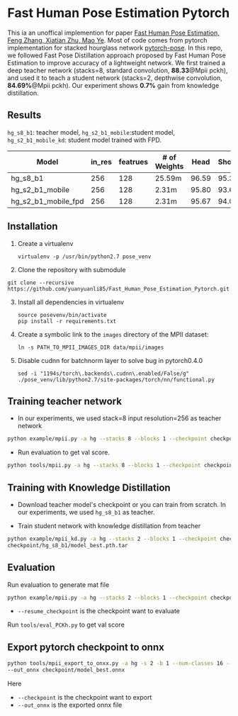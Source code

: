 # Fast Human Pose Estimation Pytorch

This ia an unoffical implemention for paper [Fast Human Pose Estimation, Feng Zhang, Xiatian Zhu, Mao Ye](https://arxiv.org/abs/1811.05419). 
Most of code comes from pytorch implementation for stacked hourglass network [pytorch-pose](https://github.com/bearpaw/pytorch-pose).
In this repo, we followed Fast Pose Distillation approach proposed by Fast Human Pose Estimation to improve accuracy of a lightweight network. We first trained a deep 
teacher network (stacks=8, standard convolution, **88.33**@Mpii pckh), and used it to teach a student network (stacks=2, depthwise convolution, **84.69%**@Mpii pckh).
Our experiment shows **0.7%** gain from knowledge distillation.


## Results 
`hg_s8_b1`: teacher model, `hg_s2_b1_mobile`:student model, `hg_s2_b1_mobile_kd`: student model trained with FPD.

| Model|in_res |featrues| # of Weights |Head|Shoulder|	Elbow|	Wrist|	Hip	|Knee|	Ankle|	Mean|Link|
| --- |---| ----|----------- | ----| ----| ---| ---| ---| ---| ---| ---|----|
| hg_s8_b1|256|128|25.59m| 96.59| 95.35| 89.38| 84.15| 88.70| 83.98 |79.59| 88.33|[GoogleDrive](https://drive.google.com/open?id=1yzR8UwhklJTMMJEtjK10oyYG1tVRtkqi)
| hg_s2_b1_mobile|256|128|2.31m|95.80|  93.61| 85.50| 79.63| 86.13| 77.82| 73.62|  84.69|[GoogleDrive](https://drive.google.com/open?id=1FxTRhiw6_dS8X1jBBUw_bxHX6RoBJaJO)
| hg_s2_b1_mobile_fpd|256|128|2.31m| 95.67|94.07| 86.31| 79.68| 86.00| 79.67|75.51| 85.41|[GoogleDrive](https://drive.google.com/open?id=1zFoecNCc7alND8ODh8lg3UeRaB6_gY_V)


## Installation
1. Create a virtualenv
   ```
   virtualenv -p /usr/bin/python2.7 pose_venv
   ```
2. Clone the repository with submodule
```
git clone --recursive https://github.com/yuanyuanli85/Fast_Human_Pose_Estimation_Pytorch.git
```
3. Install all dependencies in virtualenv
    ```
    source posevenv/bin/activate
    pip install -r requirements.txt
    ```
4. Create a symbolic link to the `images` directory of the MPII dataset:
   ```
   ln -s PATH_TO_MPII_IMAGES_DIR data/mpii/images
   ```

5. Disable cudnn for batchnorm layer to solve bug in pytorch0.4.0
    ```
    sed -i "1194s/torch\.backends\.cudnn\.enabled/False/g" ./pose_venv/lib/python2.7/site-packages/torch/nn/functional.py
    ```
## Training teacher network 
* In our experiments, we used stack=8 input resolution=256 as teacher network 
```sh
python example/mpii.py -a hg --stacks 8 --blocks 1 --checkpoint checkpoint/hg_s8_b1/ 
```
* Run evaluation to get val score.
```sh
python tools/mpii.py -a hg --stacks 8 --blocks 1 --checkpoint checkpoint/hg_s8_b1/preds_best.mat 
```

## Training with Knowledge Distillation 

* Download teacher model's checkpoint or you can train from scratch. In our experiments, we used `hg_s8_b1` as teacher.  

* Train student network with knowledge distillation from teacher 
```sh
python example/mpii_kd.py -a hg --stacks 2 --blocks 1 --checkpoint checkpoint/hg_s2_b1_mobile/ mobile=True --teacher_stack 8 --teacher_checkpoint 
checkpoint/hg_s8_b1/model_best.pth.tar  
```

## Evaluation

Run evaluation to generate mat file
```sh
python example/mpii.py -a hg --stacks 2 --blocks 1 --checkpoint checkpoint/hg_s2_b1/ --resume checkpoint/hg_s2_b1/model_best.pth.tar -e
```
* `--resume_checkpoint` is the checkpoint want to evaluate

Run `tools/eval_PCKh.py` to get val score 

## Export pytorch checkpoint to onnx 
```sh
python tools/mpii_export_to_onxx.py -a hg -s 2 -b 1 --num-classes 16 --mobile True --in_res 256  --checkpoint checkpoint/model_best.pth.tar 
--out_onnx checkpoint/model_best.onnx 
```
Here 
* `--checkpoint` is the checkpoint want to export 
* `--out_onnx` is the exported onnx file



